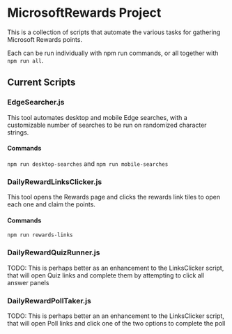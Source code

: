 # MicrosoftRewards Project
This is a collection of scripts that automate the various tasks for gathering Microsoft Rewards points.

Each can be run individually with npm run commands, or all together with `npm run all`.

## Current Scripts
### EdgeSearcher.js
This tool automates desktop and mobile Edge searches, with a customizable number of searches to be run on randomized character strings.

#### Commands
`npm run desktop-searches` and `npm run mobile-searches`

### DailyRewardLinksClicker.js
This tool opens the Rewards page and clicks the rewards link tiles to open each one and claim the points.

#### Commands
`npm run rewards-links`

### DailyRewardQuizRunner.js
TODO: This is perhaps better as an enhancement to the LinksClicker script, that will open Quiz links and complete them by attempting to click all answer panels

### DailyRewardPollTaker.js
TODO: This is perhaps better an an enhancement to the LinksClicker script, that will open Poll links and click one of the two options to complete the poll
